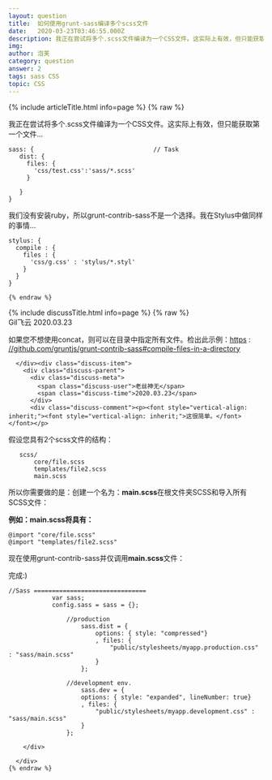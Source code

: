 ```yaml
---
layout: question
title:  如何使用grunt-sass编译多个scss文件
date:   2020-03-23T03:46:55.000Z
description: 我正在尝试将多个.scss文件编译为一个CSS文件。这实际上有效，但只能获取第一个文件...sass  {                      ...
img: 
author: 泡芙
category: question
answer: 2
tags: sass CSS
topic: CSS
---
```

<div class="article-root">
  <div class="article">
    {% include articleTitle.html info=page %}
    {% raw %}
    <div class="article-content"><p><font style="vertical-align: inherit;"><font style="vertical-align: inherit;">我正在尝试将多个.scss文件编译为一个CSS文件。</font><font style="vertical-align: inherit;">这实际上有效，但只能获取第一个文件...</font></font></p>

<pre><code>sass: {                                 // Task<font></font>
   dist: {     <font></font>
     files: {<font></font>
       'css/test.css':'sass/*.scss'<font></font>
     }<font></font>
<font></font>
   }<font></font>
}<font></font>
</code></pre>

<p><font style="vertical-align: inherit;"><font style="vertical-align: inherit;">我们没有安装ruby，所以grunt-contrib-sass不是一个选择。</font><font style="vertical-align: inherit;">我在Stylus中做同样的事情...</font></font></p>

<pre><code>stylus: {<font></font>
  compile : {<font></font>
    files : {<font></font>
      'css/g.css' : 'stylus/*.styl'<font></font>
    }<font></font>
  }<font></font>
}<font></font>
</code></pre></div>
    {% endraw %}
  </div>

  <div class="discuss-wrapper">
    {% include discussTitle.html info=page %}
    {% raw %}
    <div class="discuss-item">
        <div class="discuss-parent">
          <div class="discuss-meta">
            <span class="discuss-user">Gil飞云</span>
            <span class="discuss-time">2020.03.23</span>
          </div>
          <div class="discuss-comment"><p><font style="vertical-align: inherit;"><font style="vertical-align: inherit;">如果您不想使用concat，则可以在目录中指定所有文件。</font><font style="vertical-align: inherit;">检出此示例：</font><a href="https://github.com/gruntjs/grunt-contrib-sass#compile-files-in-a-directory" rel="nofollow"><font style="vertical-align: inherit;">https</font></a><font style="vertical-align: inherit;"> :
 </font></font><a href="https://github.com/gruntjs/grunt-contrib-sass#compile-files-in-a-directory" rel="nofollow"><font style="vertical-align: inherit;"><font style="vertical-align: inherit;">//github.com/gruntjs/grunt-contrib-sass#compile-files-in-a-directory</font></font></a></p></div>
        </div>
        
      </div><div class="discuss-item">
        <div class="discuss-parent">
          <div class="discuss-meta">
            <span class="discuss-user">老丝神无</span>
            <span class="discuss-time">2020.03.23</span>
          </div>
          <div class="discuss-comment"><p><font style="vertical-align: inherit;"><font style="vertical-align: inherit;">这很简单。</font></font></p>

<p><font style="vertical-align: inherit;"><font style="vertical-align: inherit;">假设您具有2个scss文件的结构：</font></font></p>

<pre><code>   scss/<font></font>
       core/file.scss<font></font>
       templates/file2.scss<font></font>
       main.scss<font></font>
</code></pre>

<p><font style="vertical-align: inherit;"><font style="vertical-align: inherit;">所以你需要做的是：创建一个名为：</font></font><strong><font style="vertical-align: inherit;"><font style="vertical-align: inherit;">main.scss</font></font></strong><font style="vertical-align: inherit;"><font style="vertical-align: inherit;">在根文件夹SCSS和导入所有SCSS文件：</font></font></p>

<p><strong><font style="vertical-align: inherit;"><font style="vertical-align: inherit;">例如：main.scss将具有：</font></font></strong></p>

<pre><code>@import "core/file.scss"<font></font>
@import "templates/file2.scss"<font></font>
</code></pre>

<p><font style="vertical-align: inherit;"><font style="vertical-align: inherit;">现在使用grunt-contrib-sass并仅调用</font></font><strong><font style="vertical-align: inherit;"><font style="vertical-align: inherit;">main.scss</font></font></strong><font style="vertical-align: inherit;"><font style="vertical-align: inherit;">文件：</font></font></p>

<p><font style="vertical-align: inherit;"><font style="vertical-align: inherit;">完成:)</font></font></p>

<pre><code>//Sass ===============================<font></font>
            var sass;<font></font>
            config.sass = sass = {};<font></font>
<font></font>
                //production<font></font>
                    sass.dist = {<font></font>
                        options: { style: "compressed"}<font></font>
                        , files: {<font></font>
                            "public/stylesheets/myapp.production.css" : "sass/main.scss"<font></font>
                        }<font></font>
                    };<font></font>
<font></font>
                //development env.<font></font>
                    sass.dev = {<font></font>
                    options: { style: "expanded", lineNumber: true}<font></font>
                    , files: {<font></font>
                        "public/stylesheets/myapp.development.css" : "sass/main.scss"<font></font>
                    }<font></font>
                };<font></font>
</code></pre></div>
        </div>
        
      </div>
    {% endraw %}
  </div>
<div>
